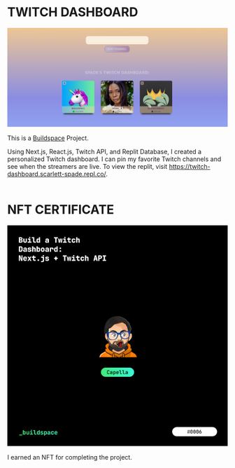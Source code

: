 # TWITCH DASHBOARD

![Twitch Dashboard](Twitch.png)

This is a [Buildspace](https://buildspace.so/) Project.

Using Next.js, React.js, Twitch API, and Replit Database, I created a personalized Twitch dashboard.
I can pin my favorite Twitch channels and see when the streamers are live. To view the replit, visit https://twitch-dashboard.scarlett-spade.repl.co/.
<BR></BR>

# NFT CERTIFICATE
![Twitch Dashboard](TwitchNFT.png)

I earned an NFT for completing the project.
